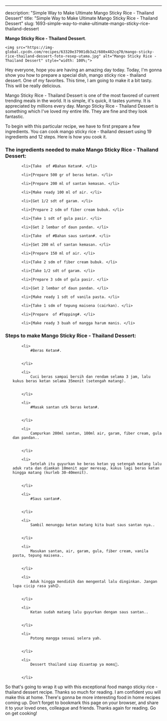---
description: "Simple Way to Make Ultimate Mango Sticky Rice - Thailand Dessert"
title: "Simple Way to Make Ultimate Mango Sticky Rice - Thailand Dessert"
slug: 1693-simple-way-to-make-ultimate-mango-sticky-rice-thailand-dessert

<p>
	<strong>Mango Sticky Rice - Thailand Dessert</strong>. 
	
</p>
<p>
	
	<img src="https://img-global.cpcdn.com/recipes/63320e37901db3a2/680x482cq70/mango-sticky-rice-thailand-dessert-foto-resep-utama.jpg" alt="Mango Sticky Rice - Thailand Dessert" style="width: 100%;">
	
	
</p>
<p>
	Hey everyone, hope you are having an amazing day today. Today, I'm gonna show you how to prepare a special dish, mango sticky rice - thailand dessert. One of my favorites. This time, I am going to make it a bit tasty. This will be really delicious.
</p>
	
<p>
	Mango Sticky Rice - Thailand Dessert is one of the most favored of current trending meals in the world. It is simple, it's quick, it tastes yummy. It is appreciated by millions every day. Mango Sticky Rice - Thailand Dessert is something which I've loved my entire life. They are fine and they look fantastic.
</p>
<p>
	
</p>

<p>
To begin with this particular recipe, we have to first prepare a few ingredients. You can cook mango sticky rice - thailand dessert using 19 ingredients and 12 steps. Here is how you cook it.
</p>

<h3>The ingredients needed to make Mango Sticky Rice - Thailand Dessert:</h3>

<ol>
	
		<li>{Take  of #Bahan Ketan#. </li>
	
		<li>{Prepare 500 gr of beras ketan. </li>
	
		<li>{Prepare 200 ml of santan kemasan. </li>
	
		<li>{Make ready 100 ml of air. </li>
	
		<li>{Get 1/2 sdt of garam. </li>
	
		<li>{Prepare 2 sdm of fiber cream bubuk. </li>
	
		<li>{Take 1 sdt of gula pasir. </li>
	
		<li>{Get 2 lembar of daun pandan. </li>
	
		<li>{Take  of #Bahan saus santan#. </li>
	
		<li>{Get 200 ml of santan kemasan. </li>
	
		<li>{Prepare 150 ml of air. </li>
	
		<li>{Take 2 sdm of fiber cream bubuk. </li>
	
		<li>{Take 1/2 sdt of garam. </li>
	
		<li>{Prepare 3 sdm of gula pasir. </li>
	
		<li>{Get 2 lembar of daun pandan. </li>
	
		<li>{Make ready 1 sdt of vanila pasta. </li>
	
		<li>{Take 1 sdm of tepung maisena (cairkan). </li>
	
		<li>{Prepare  of #Topping#. </li>
	
		<li>{Make ready 3 buah of mangga harum manis. </li>
	
</ol>
<p>
	
</p>

<h3>Steps to make Mango Sticky Rice - Thailand Dessert:</h3>

<ol>
	
		<li>
			#Beras Ketan#.
			
			
		</li>
	
		<li>
			Cuci beras sampai bersih dan rendam selama 3 jam, lalu kukus beras ketan selama 35menit (setengah matang).
			
			
		</li>
	
		<li>
			#Masak santan utk beras ketan#.
			
			
		</li>
	
		<li>
			Campurkan 200ml santan, 100ml air, garam, fiber cream, gula dan pandan..
			
			
		</li>
	
		<li>
			Setelah itu guyurkan ke beras ketan yg setengah matang lalu aduk rata dan diamkan 10menit agar meresap, kukus lagi beras ketan hingga matang (kurleb 30-40menit).
			
			
		</li>
	
		<li>
			#Saus santan#.
			
			
		</li>
	
		<li>
			Sambil menunggu ketan matang kita buat saus santan nya..
			
			
		</li>
	
		<li>
			Masukan santan, air, garam, gula, fiber cream, vanila pasta, tepung maisena..
			
			
		</li>
	
		<li>
			Aduk hingga mendidih dan mengental lalu dinginkan. Jangan lupa cicip rasa yah😊.
			
			
		</li>
	
		<li>
			Ketan sudah matang lalu guyurkan dengan saus santan..
			
			
		</li>
	
		<li>
			Potong mangga sesuai selera yah.
			
			
		</li>
	
		<li>
			Dessert thailand siap disantap ya moms🥰.
			
			
		</li>
	
</ol>

<p>
	
</p>

<p>
	So that's going to wrap it up with this exceptional food mango sticky rice - thailand dessert recipe. Thanks so much for reading. I am confident you will make this at home. There's gonna be more interesting food in home recipes coming up. Don't forget to bookmark this page on your browser, and share it to your loved ones, colleague and friends. Thanks again for reading. Go on get cooking!
</p>
